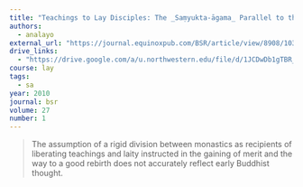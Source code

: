 ```yaml
---
title: "Teachings to Lay Disciples: The _Saṃyukta-āgama_ Parallel to the _Anāthapiṇḍikovāda-sutta_"
authors:
  - analayo
external_url: "https://journal.equinoxpub.com/BSR/article/view/8908/10366"
drive_links:
  - "https://drive.google.com/a/u.northwestern.edu/file/d/1JCDwDb1gTBR_lrxAEmpzOph8uOzOE8hC/view?usp=drivesdk"
course: lay
tags:
  - sa
year: 2010
journal: bsr
volume: 27
number: 1
---
```


> The assumption of a rigid division between monastics as recipients of liberating teachings and laity instructed in the gaining of merit and the way to a good rebirth does not accurately reflect early Buddhist thought.
